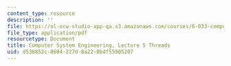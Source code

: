 ```yaml
---
content_type: resource
description: ''
file: https://ol-ocw-studio-app-qa.s3.amazonaws.com/courses/6-033-computer-system-engineering-spring-2018/d536852c8694227d8a220b4f55905207_MIT6_033S18lec5.pdf
file_type: application/pdf
resourcetype: Document
title: Computer System Engineering, Lecture 5 Threads
uid: d536852c-8694-227d-8a22-0b4f55905207
---
```

